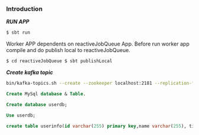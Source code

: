 ### Introduction
***RUN APP***
```scala
$ sbt run
```
Worker APP dependents on reactiveJobQueue App. Before run worker app compile and do publish local to reactiveJobQueue.

```bash
$ cd reactiveJobQueue $ sbt publishLocal
```

***Create kafka topic***

```bash
bin/kafka-topics.sh --create --zookeeper localhost:2181 --replication-factor 1 --partitions 1 --topic uploadmessage
```
```SQL
Create MySql database & Table.

Create database userdb;

Use userdb;

create table userinfo(id varchar(255) primary key,name varchar(255), time_of_start varchar(255));
```